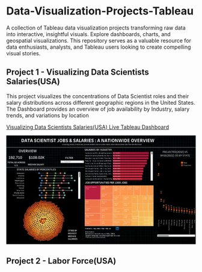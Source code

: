 # Data-Visualization-Projects-Tableau
A collection of Tableau data visualization projects transforming raw data into interactive, insightful visuals. Explore dashboards, charts, and geospatial visualizations. This repository serves as a valuable resource for data enthusiasts, analysts, and Tableau users looking to create compelling visual stories.


## Project 1 - Visualizing Data Scientists Salaries(USA)
This project visualizes the concentrations of Data Scientist roles and their salary distributions across different geographic regions in the United States. The Dashboard provides an overview of job availability by Industry, salary trends, and variations by location

[Visualizing Data Scientists Salaries(USA) Live Tableau Dashboard](https://public.tableau.com/app/profile/gagandeep.singh.khanuja/viz/DataScientistSalary-NationwideOverview/DataScientistSalaries(Viz1))

![Image1](https://github.com/gagandeepsinghkhanuja/Data-Visualization-Projects-Tableau/blob/main/Project1%20-%20Visualizing%20Data%20Scientists%20Salaries(USA)/Output/Data%20Scientist%20Salaries.png)

## Project 2 - Labor Force(USA)
